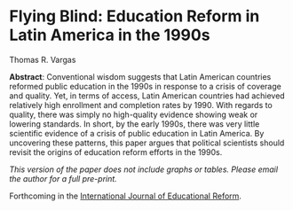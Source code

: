 # Flying Blind: Education Reform in Latin America in the 1990s

Thomas R. Vargas

**Abstract**: Conventional wisdom suggests that Latin American countries reformed public education in the 1990s in response to a crisis of coverage and quality.  Yet, in terms of access, Latin American countries had achieved relatively high enrollment and completion rates by 1990.  With regards to quality, there was simply no high-quality evidence showing weak or lowering standards. In short, by the early 1990s, there was very little scientific evidence of a crisis of public education in Latin America. By uncovering these patterns, this paper argues that political scientists should revisit the origins of education reform efforts in the 1990s.

*This version of the paper does not include graphs or tables. Please email the author for a full pre-print.*


Forthcoming in the [International Journal of Educational Reform](https://journals.sagepub.com/home/ref).